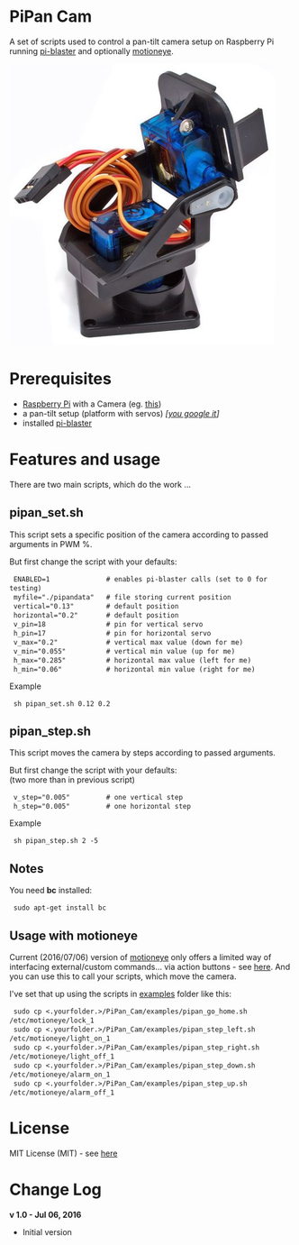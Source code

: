 PiPan Cam
=========

A set of scripts used to control a pan-tilt camera setup on Raspberry Pi running <a href="https://github.com/sarfata/pi-blaster/" target="_blank">pi-blaster</a> and optionally <a href="https://github.com/ccrisan/motioneye" target="_blank">motioneye</a>.

![Setup example](/setup_example2.jpg)

Prerequisites
=============
 - <a href="https://www.raspberrypi.org/products/" target="_blank">Raspberry Pi</a> with a Camera (eg. <a href="https://www.raspberrypi.org/products/camera-module-v2/" target="_blank">this</a>)
 - a pan-tilt setup (platform with servos) <i>[<a href="https://www.google.com/search?q=Pan%2FTilt+Camera+Platform" target="_blank">you google it</a>]</i>
 - installed <a href="https://github.com/sarfata/pi-blaster/" target="_blank">pi-blaster</a>

Features and usage
==================
There are two main scripts, which do the work ...

pipan_set.sh
------------
This script sets a specific position of the camera according to passed arguments in PWM %.

But first change the script with your defaults:

     ENABLED=1              # enables pi-blaster calls (set to 0 for testing)
     myfile="./pipandata"   # file storing current position
     vertical="0.13"        # default position
     horizontal="0.2"       # default position
     v_pin=18               # pin for vertical servo
     h_pin=17               # pin for horizontal servo
     v_max="0.2"            # vertical max value (down for me)
     v_min="0.055"          # vertical min value (up for me)
     h_max="0.285"          # horizontal max value (left for me)
     h_min="0.06"           # horizontal min value (right for me)

Example

     sh pipan_set.sh 0.12 0.2

pipan_step.sh
-------------
This script moves the camera by steps according to passed arguments.

But first change the script with your defaults:
<br/>(two more than in previous script)

     v_step="0.005"         # one vertical step
     h_step="0.005"         # one horizontal step

Example

     sh pipan_step.sh 2 -5 

Notes
-----
You need <b>bc</b> installed:

     sudo apt-get install bc

Usage with motioneye
--------------------
Current (2016/07/06) version of <a href="https://github.com/ccrisan/motioneye" target="_blank">motioneye</a> only offers a limited way of interfacing external/custom commands... via action buttons - see <a href="https://github.com/ccrisan/motioneye/wiki/Action-Buttons" target="_blank">here</a>.
And you can use this to call your scripts, which move the camera.

I've set that up using the scripts in [examples](/examples/) folder like this:

     sudo cp <.yourfolder.>/PiPan_Cam/examples/pipan_go_home.sh /etc/motioneye/lock_1
     sudo cp <.yourfolder.>/PiPan_Cam/examples/pipan_step_left.sh /etc/motioneye/light_on_1
     sudo cp <.yourfolder.>/PiPan_Cam/examples/pipan_step_right.sh /etc/motioneye/light_off_1
     sudo cp <.yourfolder.>/PiPan_Cam/examples/pipan_step_down.sh /etc/motioneye/alarm_on_1
     sudo cp <.yourfolder.>/PiPan_Cam/examples/pipan_step_up.sh /etc/motioneye/alarm_off_1

License
=======
MIT License (MIT) - see [here](LICENSE.txt)

Change Log
==========
**v 1.0 - Jul 06, 2016**

 - Initial version
 